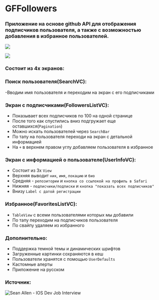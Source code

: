 # GFFollowers
### Приложение на основе github API для отображения подписчиков пользователя, а также с возможностью добавления в избранное пользователей.

![](https://i.ibb.co/bsZphHL/white-mode.png)

![](https://i.ibb.co/4mB5nLZ/dark3.jpg)

### Состоит из 4х экранов:
### Поиск пользователя(SearchVC):
-Вводим имя пользователя и переходим на экран с его подписчиками

### Экран с подписчиками(FollowersListVC):

- Показывает всех подписчиков по 100 на одной странице
- После того как спустились вниз подгружает еще оставшихся(``Pagination``)
- Можно искать пользователей через ``SearchBar``
- По тапу на пользователя переходи на экран с детальной информацией
- На ``+`` в верхнем правом углу добавляем пользователя в избранное

### Экран с информацией о пользователе(UserInfoVC):
- Состоит из 3х ``View``
- Верхняя выводит ``ник``, ``имя``, ``локацию`` и ``био`` 
- Средняя - ``репозитории`` и ``кнопка со ссылокой на профиль в Safari``
- Нижняя - ``подписчики/подписки`` и ``кнопка "показать всех подписчиков"``
- Внизу ``Label с датой регистрации``

### Избранное(FavoritesListVC):
- ``TableView`` с всеми пользователями которых мы добавили
- По тапу переходим на подписчиков пользователя
- По свайпу удаляем из избранного

### Дополнительно:
- Поддержка темной темы и динамических шрифтов
- Загруженные картинки сохраняются в кеш
- Пользователи хранятся с помощью ``UserDefaults``
- Кастомные алерты
- Приложение на русском 

### Источник:
![Sean Allen - IOS Dev Job Interview](https://seanallen.teachable.com/p/take-home)
